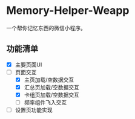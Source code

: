 # Memory-Helper-Weapp
一个帮你记忆东西的微信小程序。

## 功能清单
- [x] 主要页面UI
- [ ] 页面交互
  - [x] 主页加载/空数据交互
  - [x] 汇总页加载/空数据交互
  - [x] 卡组页加载/空数据交互
  - [ ] 频率组件飞入交互
- [ ] 设置页功能实现
